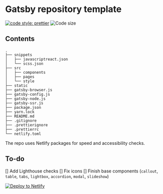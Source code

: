 # Gatsby repository template

[![code style: prettier](https://img.shields.io/badge/code_style-prettier-ff69b4.svg?style=flat-square)](https://github.com/prettier/prettier) ![Code size](https://img.shields.io/github/languages/code-size/henrikfalck/hfm-gatsby-repo)

## Contents

```
.
├── snippets
│   ├── javascriptreact.json
│   └── scss.json
├── src
│   ├── components
│   ├── pages
│   └── style
├── static
├── gatsby-browser.js
├── gatsby-config.js
├── gatsby-node.js
├── gatsby-ssr.js
├── package.json
├── yarn.lock
├── README.md
├── .gitignore
├── .prettierignore
├── .prettierrc
└── netlify.toml
```

The repo uses Netlify packages for speed and accessibility checks.

## To-do

[] Add Lighthouse checks
[] Fix icons
[] Finish base components (`callout`, `table`, `tabs`, `lightbox`, `accordion`, `modal`, `slideshow`)

[![Deploy to Netlify](https://www.netlify.com/img/deploy/button.svg)](https://app.netlify.com/start/deploy?repository=https://github.com/henrikfalck/hfm-gatsby-repo)
